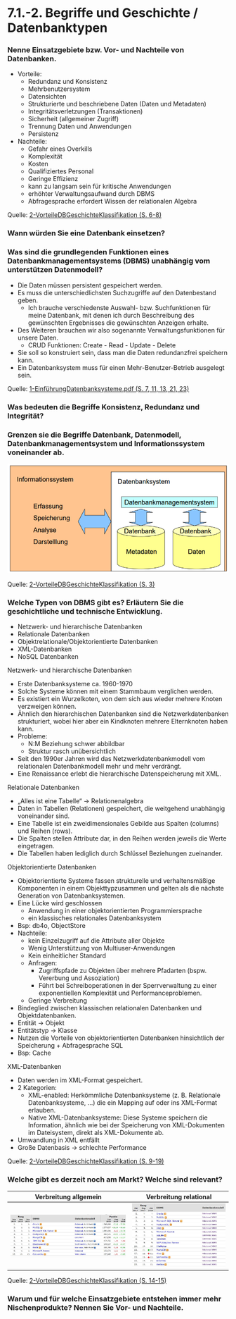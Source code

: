# 7.1.-2. Begriffe und Geschichte / Datenbanktypen

### Nenne Einsatzgebiete bzw. Vor- und Nachteile von Datenbanken.

- Vorteile:
    * Redundanz und Konsistenz
    * Mehrbenutzersystem
    * Datensichten
    * Strukturierte und beschriebene Daten (Daten und Metadaten)
    * Integritätsverletzungen (Transaktionen)
    * Sicherheit (allgemeiner Zugriff)
    * Trennung Daten und Anwendungen
    * Persistenz
- Nachteile:
    * Gefahr eines Overkills
    * Komplexität
    * Kosten
    * Qualifiziertes Personal
    * Geringe Effizienz
    * kann zu langsam sein für kritische Anwendungen
    * erhöhter Verwaltungsaufwand durch DBMS
    * Abfragesprache erfordert Wissen der relationalen Algebra

Quelle: [2-VorteileDBGeschichteKlassifikation (S. 6-8)](../archiv/insy-game/jahrgang3/2-VorteileDBGeschichteKlassifikation.pdf)

### Wann würden Sie eine Datenbank einsetzen?



### Was sind die grundlegenden Funktionen eines Datenbankmanagementsystems (DBMS) unabhängig vom unterstützen Datenmodell?

* Die Daten müssen persistent gespeichert werden.
* Es muss die unterschiedlichsten Suchzugriffe auf den Datenbestand geben.
    * Ich brauche verschiedenste Auswahl- bzw. Suchfunktionen für meine Datenbank, mit denen ich durch Beschreibung des gewünschten Ergebnisses die gewünschten Anzeigen erhalte.
* Des Weiteren brauchen wir also sogenannte Verwaltungsfunktionen für unsere Daten.
    * CRUD Funktionen: Create - Read - Update - Delete
* Sie soll so konstruiert sein, dass man die Daten redundanzfrei speichern kann.
* Ein Datenbanksystem muss für einen Mehr-Benutzer-Betrieb ausgelegt sein.

Quelle: [1-EinführungDatenbanksysteme.pdf (S. 7, 11, 13, 21, 23)](../archiv/insy-game/jahrgang3/1-Einf%C3%BChrungDatenbanksysteme.pdf)

### Was bedeuten die Begriffe Konsistenz, Redundanz und Integrität?



### Grenzen sie die Begriffe Datenbank, Datenmodell, Datenbankmanagementsystem und Informationssystem voneinander ab.

![](./Informationssystem.png)

Quelle: [2-VorteileDBGeschichteKlassifikation (S. 3)](../archiv/insy-game/jahrgang3/2-VorteileDBGeschichteKlassifikation.pdf)

### Welche Typen von DBMS gibt es? Erläutern Sie die geschichtliche und technische Entwicklung.

* Netzwerk- und hierarchische Datenbanken
* Relationale Datenbanken
* Objektrelationale/Objektorientierte Datenbanken
* XML-Datenbanken
* NoSQL Datenbanken


Netzwerk- und hierarchische Datenbanken

* Erste Datenbanksysteme ca. 1960-1970
* Solche Systeme können mit einem Stammbaum verglichen werden.
* Es existiert ein Wurzelkoten, von dem sich aus wieder mehrere Knoten verzweigen können.
* Ähnlich den hierarchischen Datenbanken sind die Netzwerkdatenbanken strukturiert, wobei hier aber ein Kindknoten mehrere Elternknoten haben kann.
* Probleme:
    * N:M Beziehung schwer abbildbar
    * Struktur rasch unübersichtlich
* Seit den 1990er Jahren wird das Netzwerkdatenbankmodell vom relationalen Datenbankmodell mehr und mehr verdrängt.
* Eine Renaissance erlebt die hierarchische Datenspeicherung mit XML.

Relationale Datenbanken

* „Alles ist eine Tabelle“ -> Relationenalgebra
* Daten in Tabellen (Relationen) gespeichert, die weitgehend unabhängig voneinander sind.
* Eine Tabelle ist ein zweidimensionales Gebilde aus Spalten (columns) und Reihen (rows).
* Die Spalten stellen Attribute dar, in den Reihen werden jeweils die Werte eingetragen.
* Die Tabellen haben lediglich durch Schlüssel Beziehungen zueinander.

Objektorientierte Datenbanken

* Objektorientierte Systeme fassen strukturelle und verhaltensmäßige Komponenten in einem Objekttypzusammen und gelten als die nächste Generation von Datenbanksystemen.
* Eine Lücke wird geschlossen
    * Anwendung in einer objektorientierten Programmiersprache
    * ein klassisches relationales Datenbanksystem
* Bsp: db4o, ObjectStore
* Nachteile:
    * kein Einzelzugriff auf die Attribute aller Objekte
    * Wenig Unterstützung von Multiuser-Anwendungen
    * Kein einheitlicher Standard
    * Anfragen:
        * Zugriffspfade zu Objekten über mehrere Pfadarten (bspw. Vererbung und Assoziation)
        * Führt bei Schreiboperationen in der Sperrverwaltung zu einer exponentiellen Komplexität und Performanceproblemen. 
    * Geringe Verbreitung
* Bindeglied zwischen klassischen relationalen Datenbanken und Objektdatenbanken.
* Entität -> Objekt
* Entitätstyp -> Klasse
* Nutzen die Vorteile von objektorientierten Datenbanken hinsichtlich der Speicherung + Abfragesprache SQL
* Bsp: Cache

XML-Datenbanken

* Daten werden im XML-Format gespeichert.
* 2 Kategorien:
    * XML-enabled: Herkömmliche Datenbanksysteme (z. B. Relationale Datenbanksysteme, ...) die ein Mapping auf oder ins XML-Format erlauben.
    * Native XML-Datenbanksysteme: Diese Systeme speichern die Information, ähnlich wie bei der Speicherung von XML-Dokumenten im Dateisystem, direkt als XML-Dokumente ab.
* Umwandlung in XML entfällt
* Große Datenbasis -> schlechte Performance

Quelle: [2-VorteileDBGeschichteKlassifikation (S. 9-19)](../archiv/insy-game/jahrgang3/2-VorteileDBGeschichteKlassifikation.pdf)

### Welche gibt es derzeit noch am Markt? Welche sind relevant?

| Verbreitung allgemein | Verbreitung relational |
|-----------------------|------------------------|
| ![](./Verbreitung_allgemein.png) | ![](./Verbreitung_relational.png) |

Quelle: [2-VorteileDBGeschichteKlassifikation (S. 14-15)](../archiv/insy-game/jahrgang3/2-VorteileDBGeschichteKlassifikation.pdf)

### Warum und für welche Einsatzgebiete entstehen immer mehr Nischenprodukte? Nennen Sie Vor- und Nachteile. 


